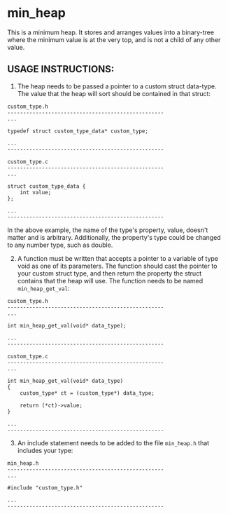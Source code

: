 # min_heap
This is a minimum heap. It stores and arranges values into a binary-tree where the minimum value is at the very top, and is not a child of any other value.

## USAGE INSTRUCTIONS:
 
 1. The heap needs to be passed a pointer to a custom struct data-type. The value that the heap will sort should be contained in that struct:
```
custom_type.h
--------------------------------------------------
...

typedef struct custom_type_data* custom_type;

...
--------------------------------------------------
```
```
custom_type.c
--------------------------------------------------
...

struct custom_type_data {
    int value;
};

...
--------------------------------------------------
```
In the above example, the name of the type's property, value, doesn't matter and is arbitrary. Additionally, the property's type could be changed to any number type, such as double.

 2. A function must be written that accepts a pointer to a variable of type void as one of its parameters. The function should cast the pointer to your custom struct type, and then return the property the struct contains that the heap will use. The function needs to be named ```min_heap_get_val```:
```
custom_type.h
--------------------------------------------------
...

int min_heap_get_val(void* data_type);

...
--------------------------------------------------
```
```
custom_type.c
--------------------------------------------------
...

int min_heap_get_val(void* data_type)
{
    custom_type* ct = (custom_type*) data_type;

    return (*ct)->value;
}

...
--------------------------------------------------
``` 
 3. An include statement needs to be added to the file ```min_heap.h``` that includes your type:
```
min_heap.h
--------------------------------------------------
...

#include "custom_type.h"

...
--------------------------------------------------
```
